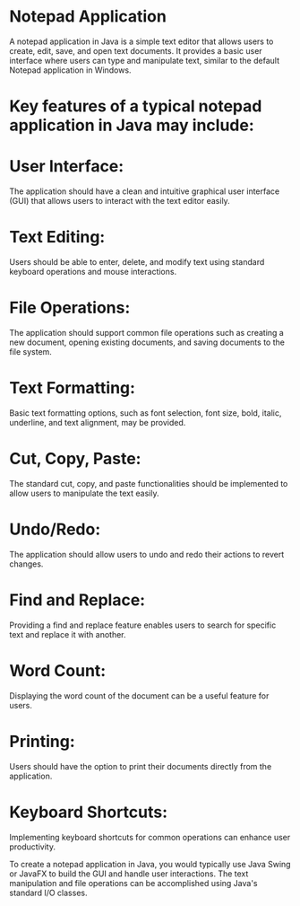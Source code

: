 # Notepad Application

A notepad application in Java is a simple text editor that allows users to create, edit, save, and open text documents. It provides a basic user interface where users can type and manipulate text, similar to the default Notepad application in Windows.

# Key features of a typical notepad application in Java may include:

# User Interface: 
The application should have a clean and intuitive graphical user interface (GUI) that allows users to interact with the text editor easily.

# Text Editing: 
Users should be able to enter, delete, and modify text using standard keyboard operations and mouse interactions.

# File Operations: 
The application should support common file operations such as creating a new document, opening existing documents, and saving documents to the file system.

# Text Formatting: 
Basic text formatting options, such as font selection, font size, bold, italic, underline, and text alignment, may be provided.

# Cut, Copy, Paste: 
The standard cut, copy, and paste functionalities should be implemented to allow users to manipulate the text easily.

# Undo/Redo: 
The application should allow users to undo and redo their actions to revert changes.

# Find and Replace: 
Providing a find and replace feature enables users to search for specific text and replace it with another.

# Word Count: 
Displaying the word count of the document can be a useful feature for users.

# Printing: 
Users should have the option to print their documents directly from the application.

# Keyboard Shortcuts: 
Implementing keyboard shortcuts for common operations can enhance user productivity.

To create a notepad application in Java, you would typically use Java Swing or JavaFX to build the GUI and handle user interactions. The text manipulation and file operations can be accomplished using Java's standard I/O classes.






